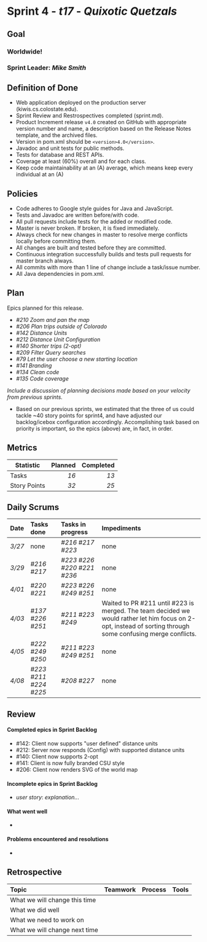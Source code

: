 # Sprint 4 - *t17* - *Quixotic Quetzals*

## Goal

### Worldwide!
### Sprint Leader: *Mike Smith*

## Definition of Done

* Web application deployed on the production server (kiwis.cs.colostate.edu).
* Sprint Review and Restrospectives completed (sprint.md).
* Product Increment release `v4.0` created on GitHub with appropriate version number and name, a description based on the Release Notes template, and the archived files.
* Version in pom.xml should be `<version>4.0</version>`.
* Javadoc and unit tests for public methods.
* Tests for database and REST APIs.
* Coverage at least (60%) overall and for each class.
* Keep code maintainability at an (A) average, which means keep every individual at an (A)

## Policies

* Code adheres to Google style guides for Java and JavaScript.
* Tests and Javadoc are written before/with code.  
* All pull requests include tests for the added or modified code.
* Master is never broken.  If broken, it is fixed immediately.
* Always check for new changes in master to resolve merge conflicts locally before committing them.
* All changes are built and tested before they are committed.
* Continuous integration successfully builds and tests pull requests for master branch always.
* All commits with more than 1 line of change include a task/issue number.
* All Java dependencies in pom.xml.

## Plan

Epics planned for this release.

* *#210 Zoom and pan the map*
* *#206 Plan trips outside of Colorado*
* *#142 Distance Units*
* *#212 Distance Unit Configuration*
* *#140 Shorter trips (2-opt)*
* *#209 Filter Query searches*
* *#79  Let the user choose a new starting location*
* *#141 Branding*
* *#134 Clean code*
* *#135 Code coverage*

*Include a discussion of planning decisions made based on your velocity from previous sprints.*

* Based on our previous sprints, we estimated that the three of us could tackle ~40 story points for sprint4, and have adjusted our backlog/icebox configuration accordingly. Accomplishing task based on priority is important, so the epics (above) are, in fact, in order.

## Metrics

Statistic | Planned | Completed
--- | ---: | ---:
Tasks |  *16*   | *13*
Story Points |  *32*  | *25*

## Daily Scrums

Date | Tasks done  | Tasks in progress | Impediments
:--- | :--- | :--- | :---
*3/27* | none | *#216 #217 #223* | none
*3/29* | *#216 #217* | *#223 #226 #220 #221 #236* | none
*4/01* | *#220 #221* | *#223 #226 #249 #251* | none
*4/03* | *#137 #226 #251* | *#211 #223 #249* | Waited to PR #211 until #223 is merged. The team decided we would rather let him focus on 2-opt, instead of sorting through some confusing merge conflicts.
*4/05* | *#222 #249 #250* | *#211 #223 #249 #251* | none
*4/08* | *#223 #211 #224 #225* | *#208 #227* | none
 

## Review

#### Completed epics in Sprint Backlog 
* #142: Client now supports "user defined" distance units
* #212: Server now responds (Config) with supported distance units
* #140: Client now supports 2-opt
* #141: Client is now fully branded CSU style
* #206: Client now renders SVG of the world map

#### Incomplete epics in Sprint Backlog 
* *user story*: *explanation...*

#### What went well
* 

#### Problems encountered and resolutions
* 

## Retrospective

Topic | Teamwork | Process | Tools
:--- | :--- | :--- | :---
What we will change this time |  |  | 
What we did well |  |  | 
What we need to work on |  |  |
What we will change next time |  |  | 

